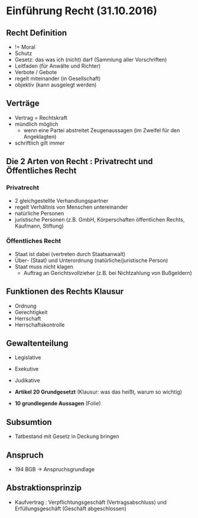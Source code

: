 # Einführung Recht (31.10.2016)

## Recht Definition
* != Moral
* Schutz
* Gesetz: das was ich (nicht) darf (Sammlung aller Vorschriften)
* Leitfaden (für Anwälte und Richter)
* Verbote / Gebote
* regelt miteinander (in Gesellschaft)
* objektiv (kann ausgelegt werden)

## Verträge
* Vertrag = Rechtskraft
* mündlich möglich
  * wenn eine Partei abstreitet Zeugenaussagen (im Zweifel für den Angeklagten)
* schriftlich gilt immer


## Die 2 Arten von Recht : Privatrecht und Öffentliches Recht
### Privatrecht
* 2 gleichgestellte Verhandlungspartner
* regelt Verhältnis von Menschen untereinander
* natürliche Personen
* juristische Personen (z.B. GmbH, Körperschaften öffentlichen Rechts, Kaufmann, Stiftung)

### Öffentliches Recht
* Staat ist dabei (vertreten durch Staatsanwalt)
* Über- (Staat) und Unterordnung (natürliche/juristische Person)
* Staat muss nicht klagen
  * Auftrag an Gerichtsvollzieher (z.B. bei Nichtzahlung von Bußgeldern)


## Funktionen des Rechts **Klausur**
* Ordnung
* Gerechtigkeit
* Herrschaft
* Herrschaftskontrolle

## Gewaltenteilung
* Legislative
* Exekutive
* Judikative

* **Artikel 20 Grundgesetzt** (Klausur: was das heißt, warum so wichtig)
* **10 grundlegende Aussagen** (Folie)


## Subsumtion
* Tatbestand mit Gesetz in Deckung bringen

## Anspruch
* 194 BGB &rarr; Anspruchsgrundlage

## Abstraktionsprinzip
* Kaufvertrag : Verpflichtungsgeschäft (Vertragsabschluss) und Erfüllungsgeschäft (Geschäft abgeschlossen)
